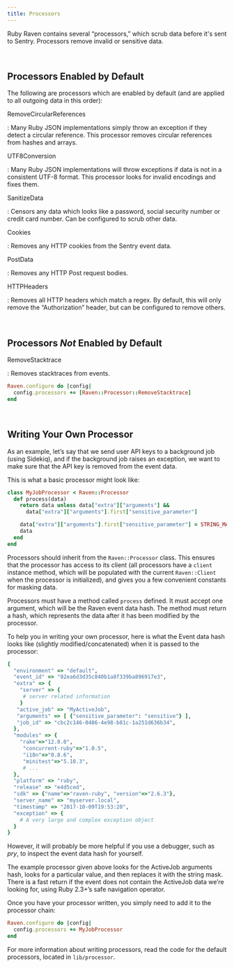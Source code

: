 ```yaml
---
title: Processors
---
```


Ruby Raven contains several “processors,” which scrub data before it's sent to Sentry. Processors remove invalid or sensitive data. 

&nbsp;
## Processors Enabled by Default
The following are processors which are enabled by default (and are applied to all outgoing data in this order):

RemoveCircularReferences

: Many Ruby JSON implementations simply throw an exception if they detect a circular reference. This processor removes circular references from hashes and arrays.

UTF8Conversion

: Many Ruby JSON implementations will throw exceptions if data is not in a consistent UTF-8 format. This processor looks for invalid encodings and fixes them.

SanitizeData

: Censors any data which looks like a password, social security number or credit card number. Can be configured to scrub other data.

Cookies

: Removes any HTTP cookies from the Sentry event data.

PostData

: Removes any HTTP Post request bodies.

HTTPHeaders

: Removes all HTTP headers which match a regex. By default, this will only remove the “Authorization” header, but can be configured to remove others.

&nbsp;
## Processors _Not_ Enabled by Default 

RemoveStacktrace

: Removes stacktraces from events.

```ruby
Raven.configure do |config|
  config.processors += [Raven::Processor::RemoveStacktrace]
end
```

&nbsp;
## Writing Your Own Processor

As an example, let’s say that we send user API keys to a background job (using Sidekiq), and if the background job raises an exception, we want to make sure that the API key is removed from the event data.

This is what a basic processor might look like:

```ruby
class MyJobProcessor < Raven::Processor
  def process(data)
    return data unless data["extra"]["arguments"] &&
      data["extra"]["arguments"].first["sensitive_parameter"]

    data["extra"]["arguments"].first["sensitive_parameter"] = STRING_MASK
    data
  end
end
```

Processors should inherit from the `Raven::Processor` class. This ensures that the processor has access to its client (all processors have a `client` instance method, which will be populated with the current `Raven::Client` when the processor is initialized), and gives you a few convenient constants for masking data.

Processors must have a method called `process` defined. It must accept one argument, which will be the Raven event data hash. The method must return a hash, which represents the data after it has been modified by the processor.

To help you in writing your own processor, here is what the Event data hash looks like (slightly modified/concatenated) when it is passed to the processor:

```ruby
{
  "environment" => "default",
  "event_id" => "02ea6d3d35c840b1a8f339ba896917e3",
  "extra" => {
    "server" => {
     # server related information
    }
   "active_job" => "MyActiveJob",
   "arguments" => [ {"sensitive_parameter": "sensitive"} ],
   "job_id" => "cbc2c146-0486-4e98-b81c-1a251d636b34",
  },
  "modules" => {
    "rake"=>"12.0.0",
     "concurrent-ruby"=>"1.0.5",
     "i18n"=>"0.8.6",
     "minitest"=>"5.10.3",
     # ...
  },
  "platform" => "ruby",
  "release" => "e4d5ced",
  "sdk" => {"name"=>"raven-ruby", "version"=>"2.6.3"},
  "server_name" => "myserver.local",
  "timestamp" => "2017-10-09T19:53:20",
  "exception" => {
    # A very large and complex exception object
  }
}
```

However, it will probably be more helpful if you use a debugger, such as _pry_, to inspect the event data hash for yourself.

The example processor given above looks for the ActiveJob arguments hash, looks for a particular value, and then replaces it with the string mask. There is a fast return if the event does not contain the ActiveJob data we’re looking for, using Ruby 2.3+’s safe navigation operator.

Once you have your processor written, you simply need to add it to the processor chain:

```ruby
Raven.configure do |config|
  config.processors += MyJobProcessor
end
```

For more information about writing processors, read the code for the default processors, located in `lib/processor`.
